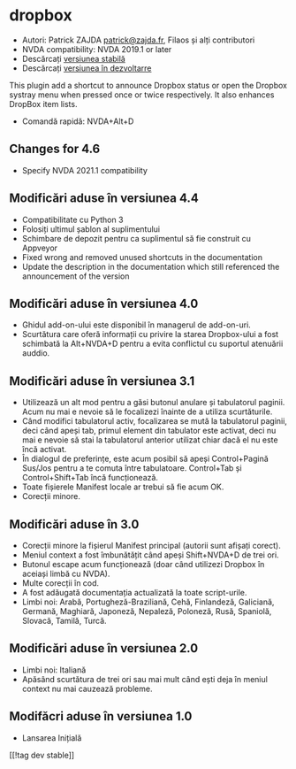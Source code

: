 # dropbox #

* Autori: Patrick ZAJDA <patrick@zajda.fr>, Filaos și alți contributori
* NVDA compatibility: NVDA 2019.1 or later
* Descărcați [versiunea stabilă][1]
* Descărcați [versiunea în dezvoltarre][2]

This plugin add a shortcut to announce Dropbox status or open the Dropbox
systray menu when pressed once or twice respectively.  It also enhances
DropBox item lists.

* Comandă rapidă: NVDA+Alt+D


## Changes for 4.6 ##

* Specify NVDA 2021.1 compatibility

## Modificări aduse în versiunea 4.4 ##

* Compatibilitate cu Python 3
* Folosiți ultimul șablon al suplimentului
* Schimbare de depozit pentru ca suplimentul să fie construit cu Appveyor
* Fixed wrong and removed unused shortcuts in the documentation
* Update the description in the documentation which still referenced the
  announcement of the version

## Modificări aduse în versiunea 4.0 ##

* Ghidul add-on-ului este disponibil în managerul de add-on-uri.
* Scurtătura care oferă informații cu privire la starea Dropbox-ului a fost
  schimbată la Alt+NVDA+D pentru a evita conflictul cu suportul atenuării
  auddio.

## Modificări aduse în versiunea 3.1 ##

* Utilizează un alt mod pentru a găsi butonul anulare și tabulatorul
  paginii. Acum nu mai e nevoie să le focalizezi înainte de a utiliza
  scurtăturile.
* Când modifici tabulatorul activ, focalizarea se mută la tabulatorul
  paginii, deci când apeși tab, primul element din tabulator este activat,
  deci nu mai e nevoie să stai la tabulatorul anterior utilizat chiar dacă
  el nu este încă activat.
* În dialogul de preferințe, este acum posibil să apeși Control+Pagină
  Sus/Jos pentru a te comuta între tabulatoare. Control+Tab și
  Control+Shift+Tab încă funcționează.
* Toate fișierele Manifest locale ar trebui să fie acum OK.
* Corecții minore.

## Modificări aduse în 3.0 ##

* Corecții minore la fișierul Manifest principal (autorii sunt afișați
  corect).
* Meniul context a fost îmbunătățit când apeși Shift+NVDA+D de trei ori.
* Butonul escape acum funcționează (doar când utilizezi Dropbox în aceiași
  limbă cu NVDA).
* Multe corecții în cod.
* A fost adăugată documentația actualizată la toate script-urile.
* Limbi noi: Arabă, Portugheză-Braziliană, Cehă, Finlandeză, Galiciană,
  Germană, Maghiară, Japoneză, Nepaleză, Poloneză, Rusă, Spaniolă, Slovacă,
  Tamilă, Turcă.

## Modificări aduse în versiunea 2.0 ##

* Limbi noi: Italiană
* Apăsând scurtătura de trei ori sau mai mult când ești deja în meniul
  context nu mai cauzează probleme.

## Modifăcri aduse în versiunea 1.0 ##

* Lansarea Inițială

[[!tag dev stable]]

[1]: https://www.nvaccess.org/addonStore/legacy?file=dropbox

[2]: https://www.nvaccess.org/addonStore/legacy?file=dx-dev
